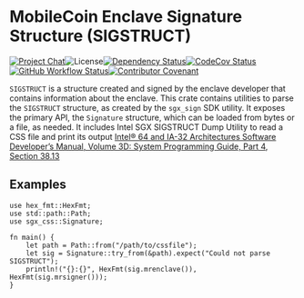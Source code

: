 # MobileCoin Enclave Signature Structure (SIGSTRUCT)

[![Project Chat][chat-image]][chat-link]<!--
-->![License][license-image]<!--
-->[![Dependency Status][deps-image]][deps-link]<!--
-->[![CodeCov Status][codecov-image]][codecov-link]<!--
-->[![GitHub Workflow Status][gha-image]][gha-link]<!--
-->[![Contributor Covenant][conduct-image]][conduct-link]

`SIGSTRUCT` is a structure created and signed by the enclave developer that contains information about the enclave.
This crate contains utilities to parse the `SIGSTRUCT` structure, as created by the `sgx_sign` SDK utility.
It exposes the primary API, the `Signature` structure, which can be loaded from bytes or a file, as needed.
It includes Intel SGX SIGSTRUCT Dump Utility to read a CSS file and print its output
[Intel® 64 and IA-32 Architectures Software Developer’s Manual, Volume 3D: System Programming Guide, Part 4, Section 38.13](https://www.intel.com/content/dam/www/public/us/en/documents/manuals/64-ia-32-architectures-software-developer-vol-3d-part-4-manual.pdf)

## Examples

```ignore
use hex_fmt::HexFmt;
use std::path::Path;
use sgx_css::Signature;

fn main() {
    let path = Path::from("/path/to/cssfile");
    let sig = Signature::try_from(&path).expect("Could not parse SIGSTRUCT");
    println!("{}:{}", HexFmt(sig.mrenclave()), HexFmt(sig.mrsigner()));
}
```

[chat-image]: https://img.shields.io/discord/844353360348971068?style=flat-square
[chat-link]: https://mobilecoin.chat
[license-image]: https://img.shields.io/crates/l/mc-sgx-css?style=flat-square
[deps-image]: https://deps.rs/repo/github/mobilecoinfoundation/sgx-sigstruct/status.svg?style=flat-square
[deps-link]: https://deps.rs/repo/github/mobilecoinfoundation/sgx-sigstruct
[codecov-image]: https://img.shields.io/codecov/c/github/mobilecoinfoundation/sgx-sigstruct/develop?style=flat-square
[codecov-link]: https://codecov.io/gh/mobilecoinfoundation/sgx-sigstruct
[gha-image]: https://img.shields.io/github/workflow/status/mobilecoinfoundation/sgx-sigstruct/ci.yaml?branch=main&style=flat-square
[gha-link]: https://github.com/mobilecoinfoundation/sgx-sigstruct/actions/workflows/ci.yaml?query=branch%3Amain
[conduct-link]: CODE_OF_CONDUCT.md
[conduct-image]: https://img.shields.io/badge/Contributor%20Covenant-2.1-4baaaa.svg?style=flat-square
